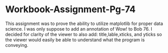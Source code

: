 # Workbook-Assignment-Pg-74

This assignment was to prove the ability to utilize matplotlib for proper data science. I was only suppose to add an annotation of Wow! to Bob 76.
I decided for clarity of the viewer to also add: title,lable,xticks, and yticks so the viewer would easily be able to understand what the program is conveying. 
